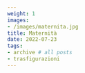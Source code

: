 ```yaml
---
weight: 1
images:
- /images/maternita.jpg
title: Maternità
date: 2022-07-23
tags:
- archive # all posts
- trasfigurazioni
---
```

